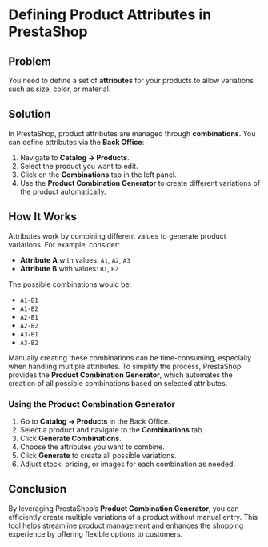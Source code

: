 # Defining Product Attributes in PrestaShop

## Problem

You need to define a set of **attributes** for your products to allow variations such as size, color, or material.

## Solution

In PrestaShop, product attributes are managed through **combinations**. You can define attributes via the **Back Office**:

1. Navigate to **Catalog → Products**.
2. Select the product you want to edit.
3. Click on the **Combinations** tab in the left panel.
4. Use the **Product Combination Generator** to create different variations of the product automatically.

## How It Works

Attributes work by combining different values to generate product variations. For example, consider:

- **Attribute A** with values: `A1`, `A2`, `A3`
- **Attribute B** with values: `B1`, `B2`

The possible combinations would be:

- `A1-B1`
- `A1-B2`
- `A2-B1`
- `A2-B2`
- `A3-B1`
- `A3-B2`

Manually creating these combinations can be time-consuming, especially when handling multiple attributes. To simplify the process, PrestaShop provides the **Product Combination Generator**, which automates the creation of all possible combinations based on selected attributes.

### Using the Product Combination Generator

1. Go to **Catalog → Products** in the Back Office.
2. Select a product and navigate to the **Combinations** tab.
3. Click **Generate Combinations**.
4. Choose the attributes you want to combine.
5. Click **Generate** to create all possible variations.
6. Adjust stock, pricing, or images for each combination as needed.

## Conclusion

By leveraging PrestaShop’s **Product Combination Generator**, you can efficiently create multiple variations of a product without manual entry. This tool helps streamline product management and enhances the shopping experience by offering flexible options to customers.

